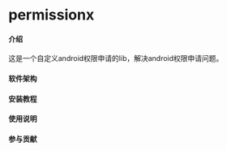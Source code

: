 # permissionx

#### 介绍
这是一个自定义android权限申请的lib，解决android权限申请问题。

#### 软件架构



#### 安装教程


#### 使用说明


#### 参与贡献
